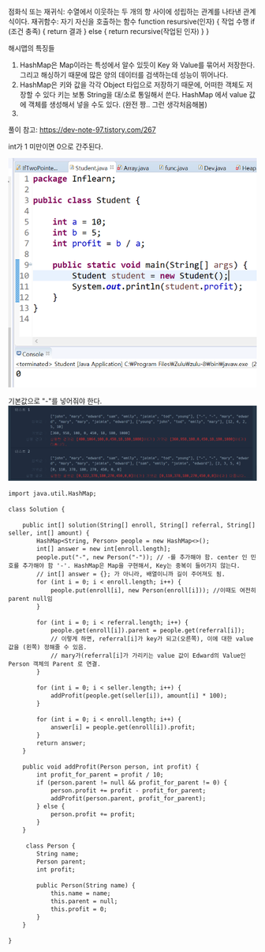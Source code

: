 점화식 또는 재귀식: 수열에서 이웃하는 두 개의 항 사이에 성립하는 관계를 나타낸 관계식이다.
재귀함수: 자기 자신을 호출하는 함수
function resursive(인자) {
작업 수행
if (조건 충족) {
return 결과
} else {
return recursive(작업된 인자) }
}

해시맵의 특징들

1) HashMap은 Map이라는 특성에서 알수 있듯이 Key 와 Value를 묶어서 저장한다. 그리고 해싱하기 때문에 많은 
양의 데이터를 검색하는데 성능이 뛰어나다. 
2) HashMap은 키와 값을 각각 Object 타입으로 저장하기 때문에, 어떠한 객체도 저장할 수 있다
키는 보통 String을 대/소로 통일해서 쓴다. HashMap 에서 value 값에 객체를 생성해서 넣을 수도 있다. (완전 짱.. 그런 생각처음해봄)
3) 


풀이 참고: https://dev-note-97.tistory.com/267

int가 1 미만이면 0으로 간주된다. 

![img_2.png](img_2.png)

기본값으로 "-"를 넣어줘야 한다. 
![img_3.png](img_3.png)

```
import java.util.HashMap;

class Solution {

	public int[] solution(String[] enroll, String[] referral, String[] seller, int[] amount) {
		HashMap<String, Person> people = new HashMap<>();
		int[] answer = new int[enroll.length];
        people.put("-", new Person("-")); // -를 추가해야 함. center 인 민호를 추가해야 함 '-'. HashMap은 Map을 구현해서, Key는 중복이 들어가지 않는다. 
		// int[] answer = {}; 가 아니라, 배열이니까 길이 주어져도 됨.
		for (int i = 0; i < enroll.length; i++) {
			people.put(enroll[i], new Person(enroll[i])); //이때도 여전히 parent null임
		}

		for (int i = 0; i < referral.length; i++) {
			people.get(enroll[i]).parent = people.get(referral[i]);
			// 이렇게 하면, referral[i]가 key가 되고(오른쪽), 이에 대한 value 값을 (왼쪽) 정해줄 수 있음.
			// mary가(referral[i]가 가리키는 value 값이 Edward의 Value인 Person 객체의 Parent 로 연결.
		}

		for (int i = 0; i < seller.length; i++) {
			addProfit(people.get(seller[i]), amount[i] * 100);
		}

		for (int i = 0; i < enroll.length; i++) {
			answer[i] = people.get(enroll[i]).profit;
		}
		return answer;
	}

	public void addProfit(Person person, int profit) {
		int profit_for_parent = profit / 10;
		if (person.parent != null && profit_for_parent != 0) {
			person.profit += profit - profit_for_parent;
			addProfit(person.parent, profit_for_parent);
		} else {
			person.profit += profit;
		}
	}

	 class Person {
		String name;
		Person parent;
		int profit;

		public Person(String name) {
			this.name = name;
			this.parent = null;
			this.profit = 0;
		}
	}

}
```

